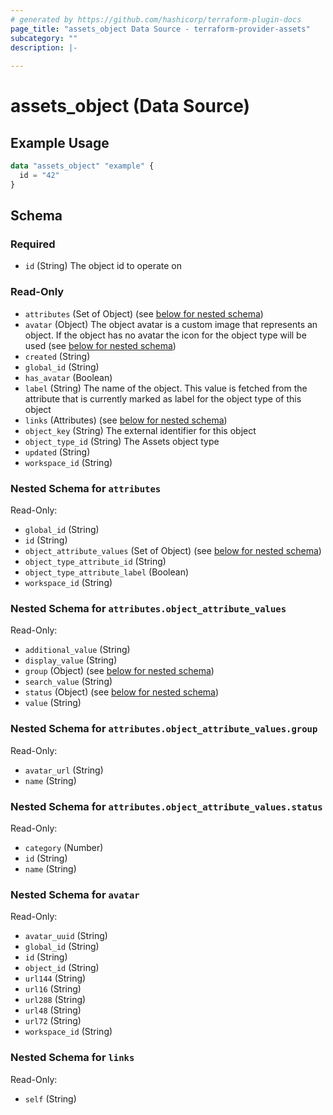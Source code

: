```yaml
---
# generated by https://github.com/hashicorp/terraform-plugin-docs
page_title: "assets_object Data Source - terraform-provider-assets"
subcategory: ""
description: |-
  
---
```


# assets_object (Data Source)



## Example Usage

```terraform
data "assets_object" "example" {
  id = "42"
}
```

<!-- schema generated by tfplugindocs -->
## Schema

### Required

- `id` (String) The object id to operate on

### Read-Only

- `attributes` (Set of Object) (see [below for nested schema](#nestedatt--attributes))
- `avatar` (Object) The object avatar is a custom image that represents an object. If the object has no avatar the icon for the object type will be used (see [below for nested schema](#nestedatt--avatar))
- `created` (String)
- `global_id` (String)
- `has_avatar` (Boolean)
- `label` (String) The name of the object. This value is fetched from the attribute that is currently marked as label for the object type of this object
- `links` (Attributes) (see [below for nested schema](#nestedatt--links))
- `object_key` (String) The external identifier for this object
- `object_type_id` (String) The Assets object type
- `updated` (String)
- `workspace_id` (String)

<a id="nestedatt--attributes"></a>
### Nested Schema for `attributes`

Read-Only:

- `global_id` (String)
- `id` (String)
- `object_attribute_values` (Set of Object) (see [below for nested schema](#nestedobjatt--attributes--object_attribute_values))
- `object_type_attribute_id` (String)
- `object_type_attribute_label` (Boolean)
- `workspace_id` (String)

<a id="nestedobjatt--attributes--object_attribute_values"></a>
### Nested Schema for `attributes.object_attribute_values`

Read-Only:

- `additional_value` (String)
- `display_value` (String)
- `group` (Object) (see [below for nested schema](#nestedobjatt--attributes--object_attribute_values--group))
- `search_value` (String)
- `status` (Object) (see [below for nested schema](#nestedobjatt--attributes--object_attribute_values--status))
- `value` (String)

<a id="nestedobjatt--attributes--object_attribute_values--group"></a>
### Nested Schema for `attributes.object_attribute_values.group`

Read-Only:

- `avatar_url` (String)
- `name` (String)


<a id="nestedobjatt--attributes--object_attribute_values--status"></a>
### Nested Schema for `attributes.object_attribute_values.status`

Read-Only:

- `category` (Number)
- `id` (String)
- `name` (String)




<a id="nestedatt--avatar"></a>
### Nested Schema for `avatar`

Read-Only:

- `avatar_uuid` (String)
- `global_id` (String)
- `id` (String)
- `object_id` (String)
- `url144` (String)
- `url16` (String)
- `url288` (String)
- `url48` (String)
- `url72` (String)
- `workspace_id` (String)


<a id="nestedatt--links"></a>
### Nested Schema for `links`

Read-Only:

- `self` (String)
